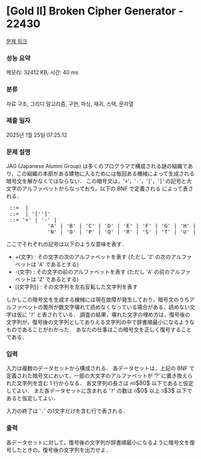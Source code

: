 # [Gold II] Broken Cipher Generator - 22430 

[문제 링크](https://www.acmicpc.net/problem/22430) 

### 성능 요약

메모리: 32412 KB, 시간: 40 ms

### 분류

자료 구조, 그리디 알고리즘, 구현, 파싱, 재귀, 스택, 문자열

### 제출 일자

2025년 1월 25일 07:25:12

### 문제 설명

<p>JAG (Japanese Alumni Group) は多くのプログラマで構成される謎の組織であり，この組織の本部がある建物に入るためには毎回ある機械によって生成される暗号文を解かなくてはならない． この暗号文は，'<samp>+</samp>'，'<samp>-</samp>'，'<samp>[</samp>'，'<samp>]</samp>' の記号と大文字のアルファベットからなっており，以下の BNF で定義される <Cipher> によって表される．</p>

<pre><Cipher> ::= <String> | <Cipher><String>
<String> ::= <Letter> | '['<Cipher>']'
<Letter> ::= '+'<Letter> | '-'<Letter> |
             'A' | 'B' | 'C' | 'D' | 'E' | 'F' | 'G' | 'H' | 'I' | 'J' | 'K' | 'L' | 'M' |
             'N' | 'O' | 'P' | 'Q' | 'R' | 'S' | 'T' | 'U' | 'V' | 'W' | 'X' | 'Y' | 'Z'</pre>

<p>ここでそれぞれの記号は以下のような意味を表す．</p>

<ul>
	<li>+(文字) : その文字の次のアルファベットを表す (ただし '<samp>Z</samp>' の次のアルファベットは '<samp>A</samp>' であるとする)</li>
	<li>-(文字) : その文字の前のアルファベットを表す (ただし '<samp>A</samp>' の前のアルファベットは '<samp>Z</samp>' であるとする)</li>
	<li>[(文字列)] : その文字列を左右反転した文字列を表す</li>
</ul>

<p>しかしこの暗号文を生成する機械には現在故障が発生しており，暗号文のうちアルファベットの箇所が数文字壊れて読めなくなっている場合がある．読めない文字は仮に '<samp>?</samp>' と表されている． 調査の結果，壊れた文字の埋め方は，復号後の文字列が，復号後の文字列としてありえる文字列の中で辞書順最小になるようなものであることがわかった． あなたの仕事はこの暗号文を正しく復号することである．</p>

### 입력 

 <p>入力は複数のデータセットから構成される． 各データセットは，上記の BNF で定義された暗号文において，一部の大文字のアルファベットが ‘?’ に置き換えられた文字列を含む 1 行からなる． 各文字列の長さは <mjx-container class="MathJax" jax="CHTML" style="font-size: 109%; position: relative;"><mjx-math class="MJX-TEX" aria-hidden="true"><mjx-mn class="mjx-n"><mjx-c class="mjx-c38"></mjx-c><mjx-c class="mjx-c30"></mjx-c></mjx-mn></mjx-math><mjx-assistive-mml unselectable="on" display="inline"><math xmlns="http://www.w3.org/1998/Math/MathML"><mn>80</mn></math></mjx-assistive-mml><span aria-hidden="true" class="no-mathjax mjx-copytext">$80$</span></mjx-container> 以下であると仮定してよい． また各データセットに含まれる '<samp>?</samp>' の数は <mjx-container class="MathJax" jax="CHTML" style="font-size: 109%; position: relative;"><mjx-math class="MJX-TEX" aria-hidden="true"><mjx-mn class="mjx-n"><mjx-c class="mjx-c30"></mjx-c></mjx-mn></mjx-math><mjx-assistive-mml unselectable="on" display="inline"><math xmlns="http://www.w3.org/1998/Math/MathML"><mn>0</mn></math></mjx-assistive-mml><span aria-hidden="true" class="no-mathjax mjx-copytext">$0$</span></mjx-container> 以上 <mjx-container class="MathJax" jax="CHTML" style="font-size: 109%; position: relative;"><mjx-math class="MJX-TEX" aria-hidden="true"><mjx-mn class="mjx-n"><mjx-c class="mjx-c33"></mjx-c></mjx-mn></mjx-math><mjx-assistive-mml unselectable="on" display="inline"><math xmlns="http://www.w3.org/1998/Math/MathML"><mn>3</mn></math></mjx-assistive-mml><span aria-hidden="true" class="no-mathjax mjx-copytext">$3$</span></mjx-container> 以下であると仮定してよい．</p>

<p>入力の終了は '<samp>.</samp>' の1文字だけを含む行で表される．</p>

### 출력 

 <p>各データセットに対して，復号後の文字列が辞書順最小になるように暗号文を復号したときの，復号後の文字列を出力せよ．</p>

